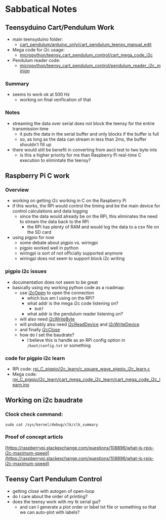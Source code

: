 # Sabbatical Notes



## Teensyduino Cart/Pendulum Work

- main teensyduino folder:
    - [cart_pendulum/arduino_only/cart_pendulum_teensy_manual_edit](cart_pendulum/arduino_only/cart_pendulum_teensy_manual_edit)
- Mega code for i2c usage: 
    - [micropython/teensy_cart_pendulum_control/cart_mega_code_i2c](micropython/teensy_cart_pendulum_control/cart_mega_code_i2c)
- Pendulum reader code:
    - [micropython/teensy_cart_pendulum_control/pendulum_reader_i2c_minion](micropython/teensy_cart_pendulum_control/pendulum_reader_i2c_minion)
	
### Summary

- seems to work ok at 500 Hz
    - working on final verification of that


### Notes

- streaming the data over serial does not block the teensy for the entire transmission time
    - it puts the data in the serial buffer and only blocks if the buffer is full
	- so, as long as the data can stream in less than 2ms, the buffer shouldn't fill up
- there would still be benefit in converting from ascii test to two byte ints
    - is this a higher priority for me than Raspberry Pi real-time C
      execution to elimintate the teensy?
	
	


## Raspberry Pi C work

### Overview

- working on getting i2c working in C on the Raspberry Pi
- if this works, the RPi would control the timing and be the main
  device for control calculations and data logging
    - since the data would already be on the RPi, this eliminates the
      need to stream the data back to the RPi
	    - the RPi has plenty of RAM and would log the data to a csv file on the SD card
- using pigpio for now
    - some debate about pigpio vs. wiringpi
    - pigpio worked well in python
	- wiringpi is sort of not officially supported anymore
	- wiringpi does not seem to support block i2c writing
	
### pigpio i2c issues

- documentation does not seem to be great
- basically using my working python code as a roadmap:
    - use [i2cOpen](https://abyz.me.uk/rpi/pigpio/cif.html#i2cOpen) to open the connection
	    - which bus am I using on the RPi?
		- what addr is the mega i2c code listening on?
		    - `0x07`
		- what addr is the pendulum reader listening on?
	- will also need [i2cWriteByte](https://abyz.me.uk/rpi/pigpio/cif.html#i2cWriteByte)
	- will probably also need [i2cReadDevice](https://abyz.me.uk/rpi/pigpio/cif.html#i2cReadDevice) and [i2cWriteDevice](https://abyz.me.uk/rpi/pigpio/cif.html#i2cWriteDevice)
	- and finally [i2cClose](https://abyz.me.uk/rpi/pigpio/cif.html#i2cClose)
	- how do I set the baudrate?
	    - I believe this is handle as an RPi config option in `/boot/config.txt` or something
		
		
### code for pigpio i2c learn

- RPi code: [rpi_C_pigpio/i2c_learn/c_square_wave_pigpio_i2c_learn.c](rpi_C_pigpio/i2c_learn/c_square_wave_pigpio_i2c_learn.c)
- Mega code: [rpi_C_pigpio/i2c_learn/cart_mega_code_i2c_learn/cart_mega_code_i2c_learn.ino](rpi_C_pigpio/i2c_learn/cart_mega_code_i2c_learn/cart_mega_code_i2c_learn.ino)




## Working on i2c baudrate

### Clock check command:

`sudo cat /sys/kernel/debug/clk/clk_summary`

### Proof of concept articls



[https://raspberrypi.stackexchange.com/questions/108896/what-is-rpis-i2c-maximum-speed](https://raspberrypi.stackexchange.com/questions/108896/what-is-rpis-i2c-maximum-speed)



## Teensy Cart Pendulum Control

- getting close with autogen of open-loop
- do I care about the order of printing?
- does the teensy work with my tk serial gui?
    - and can I generate a plot order or label txt file or something so that we
      can auto-plot with labels?
